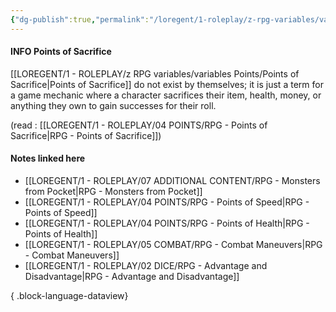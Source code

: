 ```yaml
---
{"dg-publish":true,"permalink":"/loregent/1-roleplay/z-rpg-variables/variables-points/points-of-sacrifice/"}
---
```


#### INFO Points of Sacrifice

[[LOREGENT/1 - ROLEPLAY/z RPG variables/variables Points/Points of Sacrifice\|Points of Sacrifice]] do not exist by themselves; it is just a term for a game mechanic where a character sacrifices their item, health, money, or anything they own to gain successes for their roll.

(read : [[LOREGENT/1 - ROLEPLAY/04 POINTS/RPG - Points of Sacrifice\|RPG - Points of Sacrifice]])

#### Notes linked here
- [[LOREGENT/1 - ROLEPLAY/07 ADDITIONAL CONTENT/RPG - Monsters from Pocket\|RPG - Monsters from Pocket]]
- [[LOREGENT/1 - ROLEPLAY/04 POINTS/RPG - Points of Speed\|RPG - Points of Speed]]
- [[LOREGENT/1 - ROLEPLAY/04 POINTS/RPG - Points of Health\|RPG - Points of Health]]
- [[LOREGENT/1 - ROLEPLAY/05 COMBAT/RPG - Combat Maneuvers\|RPG - Combat Maneuvers]]
- [[LOREGENT/1 - ROLEPLAY/02 DICE/RPG - Advantage and Disadvantage\|RPG - Advantage and Disadvantage]]

{ .block-language-dataview}
